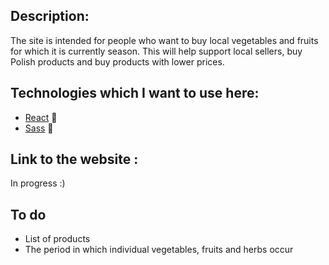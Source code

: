 ## Description: 

The site is intended for people who want to buy local vegetables and fruits for which it is currently season. This will help support local sellers, buy Polish products and buy products with lower prices.

## Technologies which I want to use here:

* [React](https://reactjs.org/) :speedboat:
* [Sass](https://sass-lang.com/) :helicopter:


## Link to the website : 

In progress :)

## To do

* List of products
* The period in which individual vegetables, fruits and herbs occur